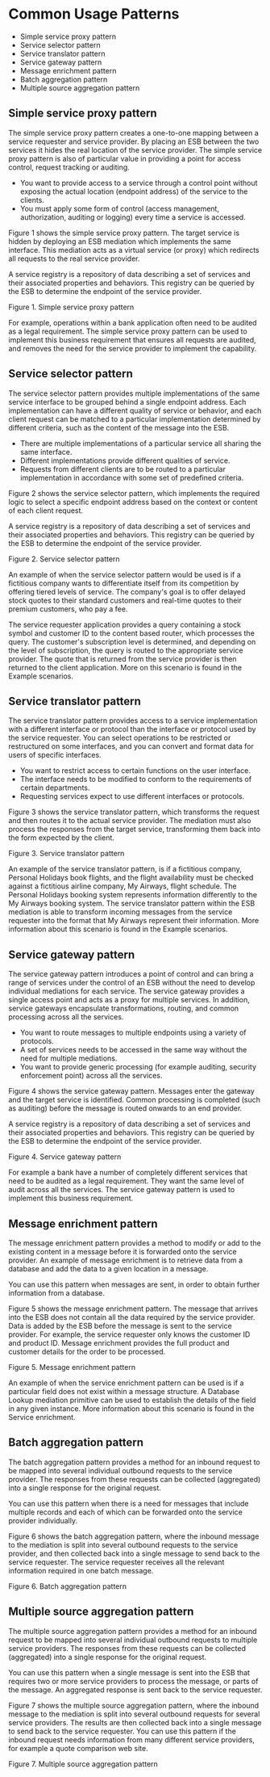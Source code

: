 <!-- image -->

# Common Usage Patterns

- Simple service proxy pattern
- Service selector pattern
- Service translator pattern
- Service gateway pattern
- Message enrichment pattern
- Batch aggregation pattern
- Multiple source aggregation pattern

## Simple service proxy pattern

The simple service proxy pattern creates a one-to-one mapping between a service requester and
service provider. By placing an ESB between the two services it hides the real location of the
service provider. The simple service proxy pattern is also of particular value in providing a point
for access control, request tracking or auditing.

- You want to provide access to a service through a control point without exposing the actual
location (endpoint address) of the service to the clients.
- You must apply some form of control (access management, authorization, auditing or logging)
every time a service is accessed.

Figure 1 shows the simple service
proxy pattern. The target service is hidden by deploying an ESB mediation which implements the same
interface. This mediation acts as a virtual service (or proxy) which redirects all requests to the
real service provider.

A service registry is a repository of data describing a set of services and their associated
properties and behaviors. This registry can be queried by the ESB to determine the endpoint of the
service provider.

Figure 1.  Simple service proxy pattern

<!-- image -->

For example, operations within a bank application often need to be audited as a legal
requirement. The simple service proxy pattern can be used to implement this business requirement
that ensures all requests are audited, and removes the need for the service provider to implement
the capability.

## Service selector pattern

The service selector pattern provides multiple implementations of the same service interface to
be grouped behind a single endpoint address. Each implementation can have a different quality of
service or behavior, and each client request can be matched to a particular implementation
determined by different criteria, such as the content of the message into the ESB.

- There are multiple implementations of a particular service all sharing the same interface.
- Different implementations provide different qualities of service.
- Requests from different clients are to be routed to a particular implementation in accordance
with some set of predefined criteria.

Figure 2 shows the service selector
pattern, which implements the required logic to select a specific endpoint address based on the
context or content of each client request.

A service registry is a repository of data describing a set of services and their associated
properties and behaviors. This registry can be queried by the ESB to determine the endpoint of the
service provider.

Figure 2. Service selector pattern

<!-- image -->

An example of when the service selector pattern would be used is if a fictitious company wants to
differentiate itself from its competition by offering tiered levels of service. The company's goal
is to offer delayed stock quotes to their standard customers and real-time quotes to their premium
customers, who pay a fee.

The service requester application provides a query containing a stock symbol and customer ID to
the content based router, which processes the query. The customer's subscription level is
determined, and depending on the level of subscription, the query is routed to the appropriate
service provider. The quote that is returned from the service provider is then returned to the
client application. More on this scenario is found in the Example scenarios.

## Service translator pattern

The service translator pattern provides access to a service implementation with a different
interface or protocol than the interface or protocol used by the service requester. You can select
operations to be restricted or restructured on some interfaces, and you can convert and format data
for users of specific interfaces.

- You want to restrict access to certain functions on the user interface.
- The interface needs to be modified to conform to the requirements of certain departments.
- Requesting services expect to use different interfaces or protocols.

Figure 3 shows the service translator
pattern, which transforms the request and then routes it to the actual service provider. The
mediation must also process the responses from the target service, transforming them back into the
form expected by the client.

Figure 3. Service translator pattern

<!-- image -->

An example of the service translator pattern, is if a fictitious company, Personal
Holidays book flights, and the flight availability must be checked against a fictitious airline
company, My Airways, flight schedule. The Personal Holidays booking system represents
information differently to the My Airways booking system. The service translator pattern within the
ESB mediation is able to transform incoming messages from the service requester into the format that
My Airways represent their information. More information about this scenario is found in the Example scenarios.

## Service gateway pattern

The service gateway pattern introduces a point of control and can bring a range of services under
the control of an ESB without the need to develop individual mediations for each service. The
service gateway provides a single access point and acts as a proxy for multiple services. In
addition, service gateways encapsulate transformations, routing, and common processing across all
the services.

- You want to route messages to multiple endpoints using a variety of protocols.
- A set of services needs to be accessed in the same way without the need for multiple
mediations.
- You want to provide generic processing (for example auditing, security enforcement point) across
all the services.

Figure 4 shows the service gateway pattern.
Messages enter the gateway and the target service is identified. Common processing is completed
(such as auditing) before the message is routed onwards to an end provider.

A service registry is a repository of data describing a set of services and their associated
properties and behaviors. This registry can be queried by the ESB to determine the endpoint of the
service provider.

Figure 4. Service gateway pattern

<!-- image -->

For example a bank have a number of completely different services that need to be audited as a
legal requirement. They want the same level of audit across all the services. The service gateway
pattern is used to implement this business requirement.

## Message enrichment pattern

The message enrichment pattern provides a method to modify or add to the existing content in a
message before it is forwarded onto the service provider. An example of message enrichment is to
retrieve data from a database and add the data to a given location in a message.

You can use this pattern when messages are sent, in order to obtain further information from a
database.

Figure 5 shows the message enrichment
pattern. The message that arrives into the ESB does not contain all the data required by the service
provider. Data is added by the ESB before the message is sent to the service provider. For example,
the service requester only knows the customer ID and product ID. Message enrichment provides the
full product and customer details for the order to be processed.

Figure 5. Message enrichment pattern

<!-- image -->

An example of when the service enrichment pattern can be used is if a particular field does not
exist within a message structure. A Database Lookup mediation primitive can be used to establish the
details of the field in any given instance. More information about this scenario is found in the
Service enrichment.

## Batch aggregation pattern

The batch aggregation pattern provides a method for an inbound request to be mapped into several
individual outbound requests to the service provider. The responses from these requests can be
collected (aggregated) into a single response for the original request.

You can use this pattern when there is a need for messages that include multiple records and each
of which can be forwarded onto the service provider individually.

Figure 6 shows the batch aggregation
pattern, where the inbound message to the mediation is split into several outbound requests to the
service provider, and then collected back into a single message to send back to the service
requester. The service requester receives all the relevant information required in one batch
message.

Figure 6. Batch aggregation pattern

<!-- image -->

## Multiple source aggregation pattern

The multiple source aggregation pattern provides a method for an inbound request to be mapped
into several individual outbound requests to multiple service providers. The responses from these
requests can be collected (aggregated) into a single response for the original request.

You can use this pattern when a single message is sent into the ESB that requires two or more
service providers to process the message, or parts of the message. An aggregated response is sent
back to the service requester.

Figure 7 shows the multiple source
aggregation pattern, where the inbound message to the mediation is split into several outbound
requests for several service providers. The results are then collected back into a single message to
send back to the service requester. You can use this pattern if the inbound request needs
information from many different service providers, for example a quote comparison web site.

Figure 7. Multiple source aggregation pattern

<!-- image -->

<!-- image -->